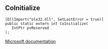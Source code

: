 ## CoInitialize

```
[DllImport("ole32.dll", SetLastError = true)]
public static extern int CoInitialize(
   IntPtr pvReserved
);
```

[Microsoft documentation](https://docs.microsoft.com/en-us/windows/win32/api/combaseapi/nf-combaseapi-coinitialize)
